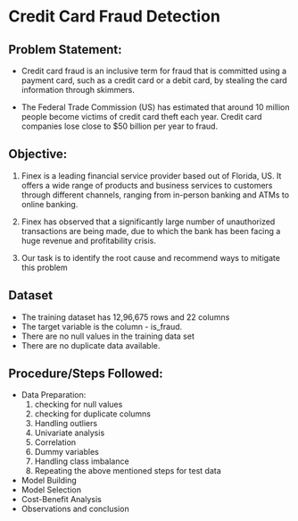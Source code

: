 # Credit Card Fraud Detection

## Problem Statement:

* Credit card fraud is an inclusive term for fraud that is committed using a payment card, such as a credit card or a debit card, by stealing the card information through skimmers.

* The Federal Trade Commission (US) has estimated that around 10 million people become victims of credit card theft each year. Credit card companies lose close to $50 billion per year to fraud.

## Objective:

1. Finex is a leading financial service provider based out of Florida, US. It offers a wide range of products and business services to customers through different channels, ranging from in-person banking and ATMs to online banking.

2. Finex has observed that a significantly large number of unauthorized transactions are being made, due to which the bank has been facing a huge revenue and profitability crisis.

3. Our task is to identify the root cause and recommend ways to mitigate this problem

## Dataset

* The training dataset has 12,96,675 rows and 22 columns
* The target variable is the column - is_fraud.
* There are no null values in the training data set
* There are no duplicate data available.

## Procedure/Steps Followed:

* Data Preparation:
	1. checking for null values
	2. checking for duplicate columns
	3. Handling outliers
	4. Univariate analysis
	5. Correlation
	6. Dummy variables
	7. Handling class imbalance
	8. Repeating the above mentioned steps for test data
* Model Building
* Model Selection
* Cost-Benefit Analysis
* Observations and conclusion
